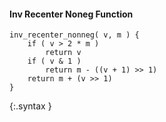 #### Inv Recenter Noneg Function

~~~~~
inv_recenter_nonneg( v, m ) {
    if ( v > 2 * m )
        return v
    if ( v & 1 )
        return m - ((v + 1) >> 1)
    return m + (v >> 1)
}
~~~~~
{:.syntax }

